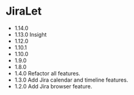 # JiraLet
- 1.14.0
- 1.13.0
  Insight
- 1.12.0
- 1.10.1
- 1.10.0
- 1.9.0
- 1.8.0
- 1.4.0 
Refactor all features.
- 1.3.0 
Add Jira calendar and timeline features.
- 1.2.0 
Add Jira browser feature.

